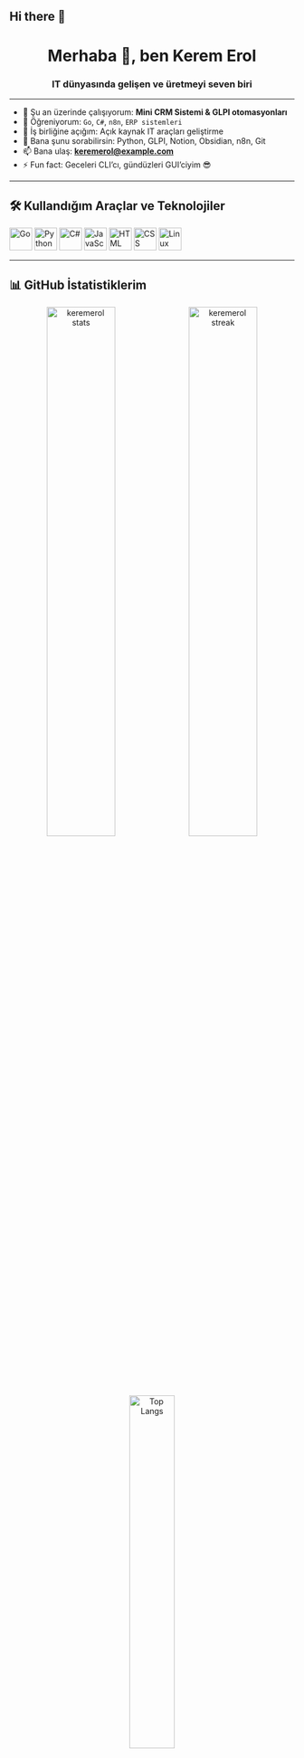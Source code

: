 ## Hi there 👋


<!--
**kerem-vi/kerem-vi** is a ✨ _special_ ✨ repository because its `README.md` (this file) appears on your GitHub profile.
<!-- PROFIL README -->

<h1 align="center">Merhaba 👋, ben Kerem Erol</h1>
<h3 align="center">IT dünyasında gelişen ve üretmeyi seven biri</h3>

---

- 🔭 Şu an üzerinde çalışıyorum: **Mini CRM Sistemi & GLPI otomasyonları**
- 🌱 Öğreniyorum: `Go`, `C#`, `n8n`, `ERP sistemleri`
- 👯 İş birliğine açığım: Açık kaynak IT araçları geliştirme
- 💬 Bana şunu sorabilirsin: Python, GLPI, Notion, Obsidian, n8n, Git
- 📫 Bana ulaş: **keremerol@example.com**  
- ⚡ Fun fact: Geceleri CLI’cı, gündüzleri GUI’ciyim 😎

---

## 🛠️ Kullandığım Araçlar ve Teknolojiler

<p align="left">
  <img src="https://cdn.jsdelivr.net/gh/devicons/devicon/icons/go/go-original.svg" alt="Go" width="40" height="40"/>
  <img src="https://cdn.jsdelivr.net/gh/devicons/devicon/icons/python/python-original.svg" alt="Python" width="40" height="40"/>
  <img src="https://cdn.jsdelivr.net/gh/devicons/devicon/icons/csharp/csharp-original.svg" alt="C#" width="40" height="40"/>
  <img src="https://cdn.jsdelivr.net/gh/devicons/devicon/icons/javascript/javascript-original.svg" alt="JavaScript" width="40" height="40"/>
  <img src="https://cdn.jsdelivr.net/gh/devicons/devicon/icons/html5/html5-original.svg" alt="HTML" width="40" height="40"/>
  <img src="https://cdn.jsdelivr.net/gh/devicons/devicon/icons/css3/css3-original.svg" alt="CSS" width="40" height="40"/>
  <img src="https://cdn.jsdelivr.net/gh/devicons/devicon/icons/linux/linux-original.svg" alt="Linux" width="40" height="40"/>
</p>

---

## 📊 GitHub İstatistiklerim

<p align="center">
  <img src="https://github-readme-stats.vercel.app/api?username=keremerol&show_icons=true&theme=github_dark" alt="keremerol stats" width="49%"/>
  <img src="https://github-readme-streak-stats.herokuapp.com?user=keremerol&theme=github-dark" alt="keremerol streak" width="49%"/>
</p>

<p align="center">
  <img src="https://github-readme-stats.vercel.app/api/top-langs/?username=keremerol&layout=compact&theme=github_dark" alt="Top Langs" width="40%"/>
</p>

---

## 🌐 Beni Takip Et

<p align="left">
  <a href="https://linkedin.com/in/keremerol" target="_blank"><img src="https://img.shields.io/badge/LinkedIn-blue?style=for-the-badge&logo=linkedin" alt="LinkedIn"/></a>
  <a href="mailto:keremerol@example.com"><img src="https://img.shields.io/badge/Mail-Erol-red?style=for-the-badge&logo=gmail" alt="Mail"/></a>
</p>

---

<p align="center">✨ GitHub profilime göz attığın için teşekkür ederim! ✨</p>


